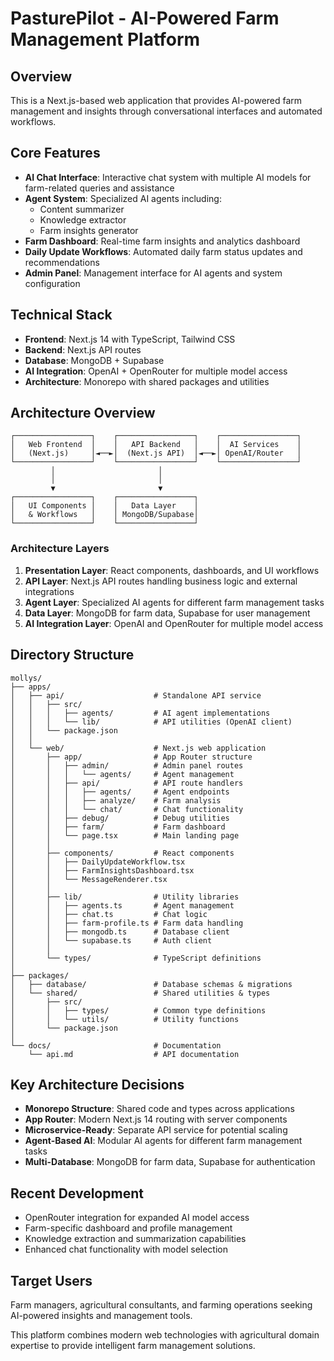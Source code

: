 # PasturePilot - AI-Powered Farm Management Platform

## Overview
This is a Next.js-based web application that provides AI-powered farm management and insights through conversational interfaces and automated workflows.

## Core Features
- **AI Chat Interface**: Interactive chat system with multiple AI models for farm-related queries and assistance
- **Agent System**: Specialized AI agents including:
  - Content summarizer
  - Knowledge extractor
  - Farm insights generator
- **Farm Dashboard**: Real-time farm insights and analytics dashboard
- **Daily Update Workflows**: Automated daily farm status updates and recommendations
- **Admin Panel**: Management interface for AI agents and system configuration

## Technical Stack
- **Frontend**: Next.js 14 with TypeScript, Tailwind CSS
- **Backend**: Next.js API routes
- **Database**: MongoDB + Supabase
- **AI Integration**: OpenAI + OpenRouter for multiple model access
- **Architecture**: Monorepo with shared packages and utilities

## Architecture Overview

```
┌─────────────────┐    ┌─────────────────┐    ┌─────────────────┐
│   Web Frontend  │    │   API Backend   │    │  AI Services    │
│   (Next.js)     │◄──►│  (Next.js API)  │◄──►│ OpenAI/Router   │
└─────────────────┘    └─────────────────┘    └─────────────────┘
         │                       │                       
         │                       │                       
         ▼                       ▼                       
┌─────────────────┐    ┌─────────────────┐              
│   UI Components │    │   Data Layer    │              
│   & Workflows   │    │ MongoDB/Supabase│              
└─────────────────┘    └─────────────────┘              
```

### Architecture Layers
1. **Presentation Layer**: React components, dashboards, and UI workflows
2. **API Layer**: Next.js API routes handling business logic and external integrations
3. **Agent Layer**: Specialized AI agents for different farm management tasks
4. **Data Layer**: MongoDB for farm data, Supabase for user management
5. **AI Integration Layer**: OpenAI and OpenRouter for multiple model access

## Directory Structure

```
mollys/
├── apps/
│   ├── api/                    # Standalone API service
│   │   ├── src/
│   │   │   ├── agents/         # AI agent implementations
│   │   │   └── lib/            # API utilities (OpenAI client)
│   │   └── package.json
│   │
│   └── web/                    # Next.js web application
│       ├── app/                # App Router structure
│       │   ├── admin/          # Admin panel routes
│       │   │   └── agents/     # Agent management
│       │   ├── api/            # API route handlers
│       │   │   ├── agents/     # Agent endpoints
│       │   │   ├── analyze/    # Farm analysis
│       │   │   └── chat/       # Chat functionality
│       │   ├── debug/          # Debug utilities
│       │   ├── farm/           # Farm dashboard
│       │   └── page.tsx        # Main landing page
│       │
│       ├── components/         # React components
│       │   ├── DailyUpdateWorkflow.tsx
│       │   ├── FarmInsightsDashboard.tsx
│       │   └── MessageRenderer.tsx
│       │
│       ├── lib/                # Utility libraries
│       │   ├── agents.ts       # Agent management
│       │   ├── chat.ts         # Chat logic
│       │   ├── farm-profile.ts # Farm data handling
│       │   ├── mongodb.ts      # Database client
│       │   └── supabase.ts     # Auth client
│       │
│       └── types/              # TypeScript definitions
│
├── packages/
│   ├── database/               # Database schemas & migrations
│   └── shared/                 # Shared utilities & types
│       ├── src/
│       │   ├── types/          # Common type definitions
│       │   └── utils/          # Utility functions
│       └── package.json
│
└── docs/                       # Documentation
    └── api.md                  # API documentation
```

## Key Architecture Decisions
- **Monorepo Structure**: Shared code and types across applications
- **App Router**: Modern Next.js 14 routing with server components
- **Microservice-Ready**: Separate API service for potential scaling
- **Agent-Based AI**: Modular AI agents for different farm management tasks
- **Multi-Database**: MongoDB for farm data, Supabase for authentication

## Recent Development
- OpenRouter integration for expanded AI model access
- Farm-specific dashboard and profile management
- Knowledge extraction and summarization capabilities
- Enhanced chat functionality with model selection

## Target Users
Farm managers, agricultural consultants, and farming operations seeking AI-powered insights and management tools.

This platform combines modern web technologies with agricultural domain expertise to provide intelligent farm management solutions. 